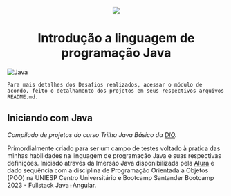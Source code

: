 <p align="center">
  <img src="https://raw.githubusercontent.com/abrahamcalf/programming-languages-logos/master/src/java/java_256x256.png">
  <h1 align="center">Introdução a linguagem de programação Java</h1>
</p>

![Java](https://img.shields.io/badge/java-%23ED8B00.svg?style=for-the-badge&logo=openjdk&logoColor=white)

`Para mais detalhes dos Desafios realizados, acessar o módulo de acordo, feito o detalhamento dos projetos em seus respectivos arquivos README.md.`

## Iniciando com Java

*Compilado de projetos do curso Trilha Java Básico da [DIO](https://www.dio.me/).*

Primordialmente criado para ser um campo de testes voltado à pratica das minhas habilidades na linguagem de programação Java e suas respectivas definições. Iniciado através da Imersão Java disponibilizada pela [Alura](https://www.alura.com.br/) e dado sequência com a disciplina de Programação Orientada a Objetos (POO) na UNIESP Centro Universitário e Bootcamp Santander Bootcamp 2023 - Fullstack Java+Angular.
